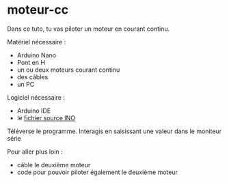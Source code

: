 # moteur-cc

Dans ce tuto, tu vas piloter un moteur en courant continu.

Matériel nécessaire :
- Arduino Nano
- Pont en H
- un ou deux moteurs courant continu
- des câbles
- un PC

Logiciel nécessaire :
- Arduino IDE
- le [fichier source INO](cc-moteur.ino)


Téléverse le programme.
Interagis en saisissant une valeur dans le moniteur série

Pour aller plus loin :
- câble le deuxième moteur
- code pour pouvoir piloter également le deuxième moteur
